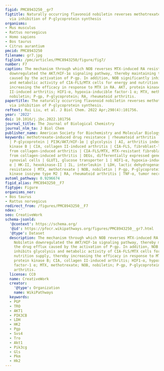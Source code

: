 ```yaml
---
figid: PMC8943250__gr7
figtitle: Naturally occurring flavonoid nobiletin reverses methotrexate resistance
  via inhibition of P-glycoprotein synthesis
organisms:
- Mus musculus
- Rattus norvegicus
- Homo sapiens
- Bos taurus
- Citrus aurantium
pmcid: PMC8943250
filename: gr7.jpg
figlink: /pmc/articles/PMC8943250/figure/fig7/
number: F7
caption: The mechanism through which NOB reverses MTX-induced RA resistance. Nobiletin
  downregulated the AKT/HIF-1α signaling pathway, thereby maintaining the drug efflux
  caused by the activation of P-gp. In addition, NOB significantly inhibits glycolysis
  and metabolic activity of CIA-FLS/MTX cells for energy and nutrition supply, thereby
  increasing the efficacy in response to MTX in RA. AKT, protein kinase B; CIA, collagen
  II-induced arthritis; HIF1-α, hypoxia-inducible factor-1 α; MTX, methotrexate; NOB,
  nobiletin; P-gp, P-glycoprotein; RA, rheumatoid arthritis.
papertitle: The naturally occurring flavonoid nobiletin reverses methotrexate resistance
  via inhibition of P-glycoprotein synthesis.
reftext: Rui Liu, et al. J Biol Chem. 2022 Apr;298(4):101756.
year: '2022'
doi: 10.1016/j.jbc.2022.101756
journal_title: The Journal of Biological Chemistry
journal_nlm_ta: J Biol Chem
publisher_name: American Society for Biochemistry and Molecular Biology
keywords: methotrexate-induced drug resistance | rheumatoid arthritis | nobiletin
  | P-glycoprotein | PI3K/AKT/HIF-1α | glycolysis | AI, arthritis index | AKT, protein
  kinase B | CIA, collagen II-induced arthritis | CIA-FLS, fibroblast-like synoviocytes
  from collagen-induced arthritis | CIA-FLS/MTX, MTX-resistant fibroblast-like synoviocytes
  from collagen-induced arthritis | DEGs, differentially expressed genes | FLS, fibroblast-like
  synovial cells | GLUT1, glucose transporter 1 | HIF1-α, hypoxia-inducible factor-1
  α | HK-II, hexokinase-II | IL, interleukin | LDH, lactic dehydrogenase | MDR, multidrug
  resistance | MTX, methotrexate | NOB, nobiletin | P-gp, P-glycoprotein | PKM2, pyruvate
  kinase isozyme type M2 | RA, rheumatoid arthritis | TNF-α, tumor necrosis factor-alpha
automl_pathway: 0.9296674
figid_alias: PMC8943250__F7
figtype: Figure
organisms_ner:
- Bos taurus
- Rattus norvegicus
redirect_from: /figures/PMC8943250__F7
ndex: ''
seo: CreativeWork
schema-jsonld:
  '@context': https://schema.org/
  '@id': https://pfocr.wikipathways.org/figures/PMC8943250__gr7.html
  '@type': Dataset
  description: The mechanism through which NOB reverses MTX-induced RA resistance.
    Nobiletin downregulated the AKT/HIF-1α signaling pathway, thereby maintaining
    the drug efflux caused by the activation of P-gp. In addition, NOB significantly
    inhibits glycolysis and metabolic activity of CIA-FLS/MTX cells for energy and
    nutrition supply, thereby increasing the efficacy in response to MTX in RA. AKT,
    protein kinase B; CIA, collagen II-induced arthritis; HIF1-α, hypoxia-inducible
    factor-1 α; MTX, methotrexate; NOB, nobiletin; P-gp, P-glycoprotein; RA, rheumatoid
    arthritis.
  license: CC0
  name: CreativeWork
  creator:
    '@type': Organization
    name: WikiPathways
  keywords:
  - PGP
  - TRO
  - AKT1
  - PIK3CB
  - LDH
  - HK2
  - Pgp
  - Svs4
  - Tro
  - Akt1
  - Pik3cg
  - Gls
  - Pkm
  - Hk2
---
```

